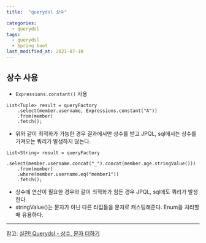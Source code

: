 ```yaml
---
title:  "querydsl 상수"

categories:
  - querydsl
tags:
  - querydsl
  - Spring boot
last_modified_at: 2021-07-10
---
```


## 상수 사용
* `Expressions.constant()` 사용 

~~~
List<Tuple> result = queryFactory
    .select(member.username, Expressions.constant("A"))
    .from(member)
    .fetch();
~~~

* 위와 같이 최적화가 가능한 경우 결과에서만 상수를 받고 JPQL, sql에서는 상수를 가져오는 쿼리가 발생하지 않는다.

~~~
List<String> result = queryFactory
    .select(member.username.concat("_").concat(member.age.stringValue()))
    .from(member)
    .where(member.username.eq("member1"))
    .fetch();
~~~

* 상수에 연산이 필요한 경우와 같이 최적화가 힘든 경우 JPQL, sql에도 쿼리가 발생한다.
* stringValue()는 문자가 아닌 다른 타입들을 문자로 캐스팅해준다. Enum을 처리할 때 유용하다.


<hr>

참고: [실전! Querydsl - 상수, 문자 더하기](https://www.inflearn.com/course/Querydsl-%EC%8B%A4%EC%A0%84/lecture/30134?tab=curriculum)
